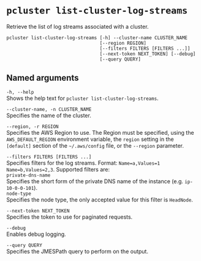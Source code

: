 # `pcluster list-cluster-log-streams`<a name="pcluster.list-cluster-log-streams-v3"></a>

Retrieve the list of log streams associated with a cluster\.

```
pcluster list-cluster-log-streams [-h] --cluster-name CLUSTER_NAME
                                  [--region REGION]
                                  [--filters FILTERS [FILTERS ...]]
                                  [--next-token NEXT_TOKEN] [--debug]
                                  [--query QUERY]
```

## Named arguments<a name="pcluster-v3.list-cluster-log-streams.namedargs"></a>

`-h, --help`  
Shows the help text for `pcluster list-cluster-log-streams`\.

`--cluster-name, -n CLUSTER_NAME`  
Specifies the name of the cluster\.

`--region, -r REGION`  
Specifies the AWS Region to use\. The Region must be specified, using the `AWS_DEFAULT_REGION` environment variable, the `region` setting in the `[default]` section of the `~/.aws/config` file, or the `--region` parameter\.

`--filters FILTERS [FILTERS ...]`  
Specifies filters for the log streams\. Format: `Name=a,Values=1 Name=b,Values=2,3`\. Supported filters are:    
`private-dns-name`  
Specifies the short form of the private DNS name of the instance \(e\.g\. `ip-10-0-0-101`\)\.  
`node-type`  
Specifies the node type, the only accepted value for this filter is `HeadNode`\.

`--next-token NEXT_TOKEN`  
Specifies the token to use for paginated requests\.

`--debug`  
Enables debug logging\.

`--query QUERY`  
Specifies the JMESPath query to perform on the output\.